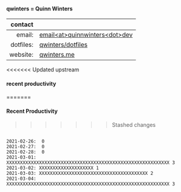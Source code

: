 
#### qwinters = Quinn Winters

|   contact |                                                                    |
|----------:|--------------------------------------------------------------------|
|    email: | [email\<at\>quinnwinters\<dot\>dev](mailto:email@quinnwinters.dev) |
| dotfiles: | [qwinters/dotfiles](https://github.com/qwinters/dotfiles)          |
|  website: | [qwinters.me](https://qwinters.me)                                 | 

<<<<<<< Updated upstream
#### recent productivity
=======
#### Recent Productivity
>>>>>>> Stashed changes

```shell

2021-02-26:  0
2021-02-27:  0
2021-02-28:  0
2021-03-01: XXXXXXXXXXXXXXXXXXXXXXXXXXXXXXXXXXXXXXXXXXXXXXXXXXXXXXXXXXXX 3
2021-03-02: XXXXXXXXXXXXXXXXXXXX 1
2021-03-03: XXXXXXXXXXXXXXXXXXXXXXXXXXXXXXXXXXXXXXXX 2
2021-03-04: XXXXXXXXXXXXXXXXXXXXXXXXXXXXXXXXXXXXXXXXXXXXXXXXXXXXXXXXXXXX 3
```

